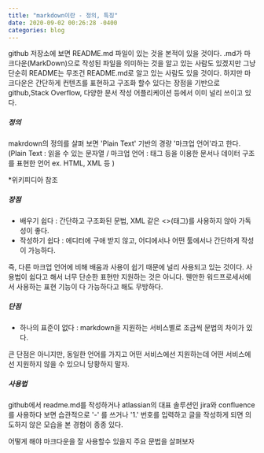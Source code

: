 ```yaml
---
title: "markdown이란 - 정의, 특징"
date: 2020-09-02 00:26:28 -0400
categories: blog
---
```


github 저장소에 보면 README.md 파일이 있는 것을 본적이 있을 것이다.
.md가 마크다운(MarkDown)으로 작성된 파일을 의미하는 것을 알고 있는 사람도 있겠지만
그냥 단순히 README는 무조건 README.md로 알고 있는 사람도 있을 것이다.
하지만 마크다운은 간단하게 컨텐츠를 표현하고 구조화 할수 있다는 장점을 기반으로 github,Stack Overflow, 다양한 문서 작성 어플리케이션 등에서 이미 널리 쓰이고 있다.

##### 정의

makrdown의 정의를 살펴 보면 'Plain Text' 기반의 경량 '마크업 언어'라고 한다.
(Plain Text : 읽을 수 있는 문자열 / 마크업 언어 : 태그 등을 이용한 문서나 데이터 구조를 표현한 언어 ex. HTML, XML 등 )

*위키피디아 참조

##### 장점
- 배우기 쉽다 : 간단하고 구조화된 문법, XML 같은 <>(태그)를 사용하지 않아 가독성이 좋다. 
- 작성하기 쉽다 : 에디터에 구애 받지 않고, 어디에서나 어떤 툴에서나 간단하게 작성이 가능하다.

즉, 다른 마크업 언어에 비해 배움과 사용이 쉽기 때문에 널리 사용되고 있는 것이다. 사용법이 쉽다고 해서 너무 단순한 표현만 지원하는 것은 아니다. 웬만한 워드프로세서에서 사용하는 표현 기능이 다 가능하다고 해도 무방하다.

##### 단점
- 하나의 표준이 없다 : markdown을 지원하는 서비스별로 조금씩 문법의 차이가 있다.

큰 단점은 아니지만, 동일한 언어를 가지고 어떤 서비스에선 지원하는데 어떤 서비스에선 지원하지 않을 수 있으니 당황하지 말자.

##### 사용법

github에서 readme.md를 작성하거나 atlassian의 대표 솔루션인 jira와 confluence를 사용하다 보면 습관적으로 '-' 를 쓰거나 '1.' 번호를 입력하고 글을 작성하게 되면 의도하지 않은 모습을 본 경험이 종종 있다.

어떻게 해야 마크다운을 잘 사용할수 있을지 주요 문법을 살펴보자

